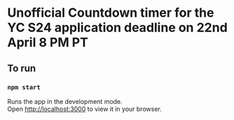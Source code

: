 # Unofficial Countdown timer for the YC S24 application deadline on 22nd April 8 PM PT

## To run

### `npm start`

Runs the app in the development mode.\
Open [http://localhost:3000](http://localhost:3000) to view it in your browser.
